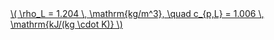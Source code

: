 <a href="/eco2_guide_center/1.%20ECO2%20Logic%20Guide/Hee1_Equation_List.html" class="equation-link" target="_blank" rel="noopener noreferrer">
  \( \rho_L = 1.204 \, \mathrm{kg/m^3}, \quad c_{p,L} = 1.006 \, \mathrm{kJ/(kg \cdot K)} \)
</a>
